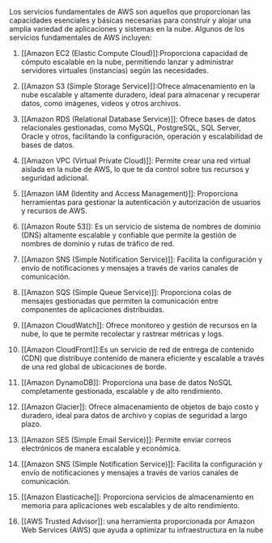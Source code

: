 Los servicios fundamentales de AWS son aquellos que proporcionan las capacidades esenciales y básicas necesarias para construir y alojar una amplia variedad de aplicaciones y sistemas en la nube. Algunos de los servicios fundamentales de AWS incluyen:

1. [[Amazon EC2 (Elastic Compute Cloud)]]:Proporciona capacidad de cómputo escalable en la nube, permitiendo lanzar y administrar servidores virtuales (instancias) según las necesidades.

2. [[Amazon S3 (Simple Storage Service)]]:Ofrece almacenamiento en la nube escalable y altamente duradero, ideal para almacenar y recuperar datos, como imágenes, videos y otros archivos.

3. [[Amazon RDS (Relational Database Service)]]: Ofrece bases de datos relacionales gestionadas, como MySQL, PostgreSQL, SQL Server, Oracle y otros, facilitando la configuración, operación y escalabilidad de bases de datos.

4. [[Amazon VPC (Virtual Private Cloud)]]: Permite crear una red virtual aislada en la nube de AWS, lo que te da control sobre tus recursos y seguridad adicional.

5. [[Amazon IAM (Identity and Access Management)]]: Proporciona herramientas para gestionar la autenticación y autorización de usuarios y recursos de AWS.

6. [[Amazon Route 53]]: Es un servicio de sistema de nombres de dominio (DNS) altamente escalable y confiable que permite la gestión de nombres de dominio y rutas de tráfico de red.

7. [[Amazon SNS (Simple Notification Service)]]: Facilita la configuración y envío de notificaciones y mensajes a través de varios canales de comunicación.

8. [[Amazon SQS (Simple Queue Service)]]: Proporciona colas de mensajes gestionadas que permiten la comunicación entre componentes de aplicaciones distribuidas.

9. [[Amazon CloudWatch]]: Ofrece monitoreo y gestión de recursos en la nube, lo que te permite recolectar y rastrear métricas y logs.

10. [[Amazon CloudFront]]:Es un servicio de red de entrega de contenido (CDN) que distribuye contenido de manera eficiente y escalable a través de una red global de ubicaciones de borde.

11. [[Amazon DynamoDB]]: Proporciona una base de datos NoSQL completamente gestionada, escalable y de alto rendimiento.

12. [[Amazon Glacier]]: Ofrece almacenamiento de objetos de bajo costo y duradero, ideal para datos de archivo y copias de seguridad a largo plazo.

13. [[Amazon SES (Simple Email Service)]]: Permite enviar correos electrónicos de manera escalable y económica.

14. [[Amazon SNS (Simple Notification Service)]]: Facilita la configuración y envío de notificaciones y mensajes a través de varios canales de comunicación.

15. [[Amazon Elasticache]]: Proporciona servicios de almacenamiento en memoria para aplicaciones web escalables y de alto rendimiento.

16. [[AWS Trusted Advisor]]: una herramienta proporcionada por Amazon Web Services (AWS) que ayuda a optimizar tu infraestructura en la nube
